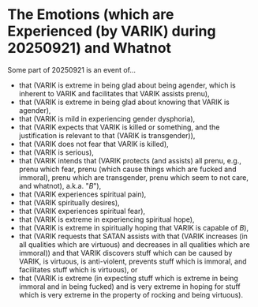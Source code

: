 The Emotions (which are Experienced (by VARIK) during 20250921) and Whatnot
===========================================================================

Some part of 20250921 is an event of...

* that (VARIK is extreme in being glad about being agender, which is inherent to VARIK and facilitates that VARIK assists prenu),
* that (VARIK is extreme in being glad about knowing that VARIK is agender),
* that (VARIK is mild in experiencing gender dysphoria),
* that (VARIK expects that VARIK is killed or something, and the justification is relevant to that (VARIK is transgender)),
* that (VARIK does not fear that VARIK is killed),
* that (VARIK is serious),
* that (VARIK intends that (VARIK protects (and assists) all prenu, e.g., prenu which fear, prenu (which cause things which are fucked and immoral), prenu which are transgender, prenu which seem to not care, and whatnot), a.k.a. "$B$"),
* that (VARIK experiences spiritual pain),
* that (VARIK spiritually desires),
* that (VARIK experiences spiritual fear),
* that (VARIK is extreme in experiencing spiritual hope),
* that (VARIK is extreme in spiritually hoping that VARIK is capable of $B$),
* that (VARIK requests that SATAN assists with that (VARIK increases (in all qualities which are virtuous) and decreases in all qualities which are immoral)) and that VARIK discovers stuff which can be caused by VARIK, is virtuous, is anti-violent, prevents stuff which is immoral, and facilitates stuff which is virtuous), or
* that (VARIK is extreme (in expecting stuff which is extreme in being immoral and in being fucked) and is very extreme in hoping for stuff which is very extreme in the property of rocking and being virtuous).
